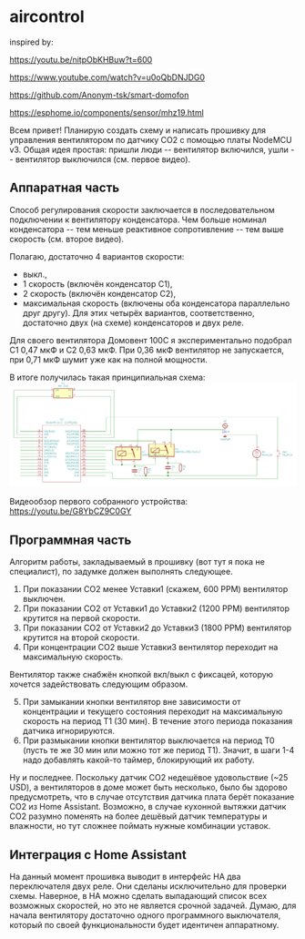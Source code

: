 # aircontrol
inspired by:

https://youtu.be/nitpObKHBuw?t=600

https://www.youtube.com/watch?v=u0oQbDNJDG0

https://github.com/Anonym-tsk/smart-domofon

https://esphome.io/components/sensor/mhz19.html

Всем привет! 
Планирую создать схему и написать прошивку для управления вентилятором по датчику CO2 с помощью платы NodeMCU v3. Общая идея простая: пришли люди -- вентилятор включился, ушли -- вентилятор выключился (см. первое видео). 

## Аппаратная часть
Способ регулирования скорости заключается в последовательном подключении к вентилятору конденсатора. Чем больше номинал конденсатора -- тем меньше реактивное сопротивление -- тем выше скорость (см. второе видео). 

Полагаю, достаточно 4 вариантов скорости: 
- выкл., 
- 1 скорость (включён конденсатор C1), 
- 2 скорость (включён конденсатор C2), 
- максимальная скорость (включены оба конденсатора параллельно друг другу). Для этих четырёх вариантов, соответственно, достаточно двух (на схеме) конденсаторов и двух реле. 

Для своего вентилятора Домовент 100С я экспериментально подобрал C1 0,47 мкФ и C2 0,63 мкФ. При 0,36 мкФ вентилятор не запускается, при 0,71 мкФ шумит уже как на полной мощности. 

В итоге получилась такая принципиальная схема:
![Schema](https://github.com/f1egmatik/aircontrol/raw/master/eeschema.png)

Видеообзор первого собранного устройства: https://youtu.be/G8YbCZ9C0GY 

## Программная часть
Алгоритм работы, закладываемый в прошивку (вот тут я пока не специалист), по задумке должен выполнять следующее. 

1. При показании CO2 менее Уставки1 (скажем, 600 PPM) вентилятор выключен. 
2. При показании CO2 от Уставки1 до Уставки2 (1200 PPM) вентилятор крутится на первой скорости. 
3. При показании CO2 от Уставки2 до Уставки3 (1800 PPM) вентилятор крутится на второй скорости. 
4. При концентрации CO2 выше Уставки3 вентилятор переходит на максимальную скорость. 

Вентилятор также снабжён кнопкой вкл/выкл с фиксацей, которую хочется задействовать следующим образом. 

5. При замыкании кнопки вентилятор вне зависимости от концентрации и текущего состояния переходит на максимальную скорость на период T1 (30 мин). В течение этого периода показания датчика игнорируются. 
6. При размыкании кнопки вентилятор выключается на период T0 (пусть те же 30 мин или можно тот же период T1). 
Значит, в шаги 1-4 надо добавлять какой-то таймер, блокирующий их работу. 

Ну и последнее. Поскольку датчик CO2 недешёвое удовольствие (~25 USD), а вентиляторов в доме может быть несколько, было бы здорово предусмотреть, что в случае отсутствия датчика плата берёт показание CO2 из Home Assistant. Возможно, в случае кухонной вытяжки датчик CO2 разумно поменять на более дешёвый датчик температуры и влажности, но тут сложнее поймать нужные комбинации уставок. 

## Интеграция с Home Assistant 
На данный момент прошивка выводит в интерфейс HA два переключателя двух реле. Они сделаны исключительно для проверки схемы. Наверное, в HA можно сделать выпадающий список всех возможных скоростей, но это не является срочной задачей. Думаю, для начала вентилятору достаточно одного программного выключателя, который по своей функциональности будет идентичен аппаратному. 
